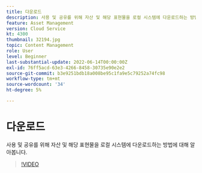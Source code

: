 ```yaml
---
title: 다운로드
description: 사용 및 공유를 위해 자산 및 해당 표현물을 로컬 시스템에 다운로드하는 방법에 대해 알아봅니다.
feature: Asset Management
version: Cloud Service
kt: 4300
thumbnail: 32194.jpg
topic: Content Management
role: User
level: Beginner
last-substantial-update: 2022-06-14T00:00:00Z
exl-id: 76ff5acd-63e3-4266-8458-30735e90e2e2
source-git-commit: b3e9251bdb18a008be95c1fa9e5c79252a74fc98
workflow-type: tm+mt
source-wordcount: '34'
ht-degree: 5%

---
```


# 다운로드

사용 및 공유를 위해 자산 및 해당 표현물을 로컬 시스템에 다운로드하는 방법에 대해 알아봅니다.

>[!VIDEO](https://video.tv.adobe.com/v/35090?quality=12&learn=on)
